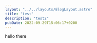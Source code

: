 ```yaml
---
layout: "../../layouts/BlogLayout.astro"
title: "test"
description: "test2"
pubDate: 2022-09-29T15:06:17+0200
---
```


hello there